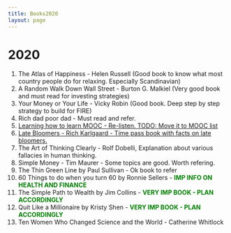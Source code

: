 ```yaml
---
title: Books2020
layout: page
---
```


# 2020

1. The Atlas of Happiness - Helen Russell (Good book to know what most country people do for relaxing. Especially Scandinavian)
2. A Random Walk Down Wall Street - Burton G. Malkiel (Very good book and must read for investing strategies)
3. Your Money or Your Life - Vicky Robin (Good book. Deep step by step strategy to build for FIRE)
4. Rich dad poor dad - Must read and refer.
5. [Learning how to learn MOOC - Re-listen. TODO: Move it to MOOC list](https://www.coursera.org/learn/learning-how-to-learn/)
6. [Late Bloomers - Rich Karlgaard - Time pass book with facts on late bloomers.](https://www.latebloomer.com/)
7. The Art of Thinking Clearly - Rolf Dobelli, Explanation about various fallacies in human thinking.
8. Simple Money - Tim Maurer - Some topics are good. Worth refering.
9. The Thin Green Line by Paul Sullivan - Ok book to refer
10. 60 Things to do when you turn 60 by Ronnie Sellers - <b style="color: green"> IMP INFO ON HEALTH AND FINANCE</b>
11. The Simple Path to Wealth by Jim Collins - <b style="color: green"> VERY IMP BOOK - PLAN ACCORDINGLY</b>
12. Quit Like a Millionaire by Kristy Shen - <b style="color: green"> VERY IMP BOOK - PLAN ACCORDINGLY</b>
13. Ten Women Who Changed Science and the World - Catherine Whitlock
